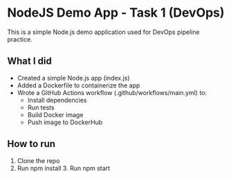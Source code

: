 # NodeJS Demo App - Task 1 (DevOps)

This is a simple Node.js demo application used for DevOps pipeline practice.

## What I did
- Created a simple Node.js app (index.js)
- Added a Dockerfile to containerize the app
- Wrote a GitHub Actions workflow (.github/workflows/main.yml) to:
  - Install dependencies
  - Run tests
  - Build Docker image
  - Push image to DockerHub

## How to run
1. Clone the repo
2. Run npm install
3. Run npm start
